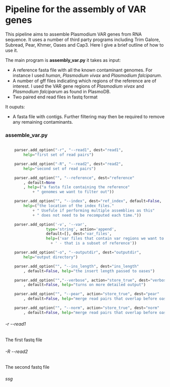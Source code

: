 # Pipeline for the assembly of VAR genes

This pipeline aims to assemble Plasmodium VAR genes from RNA sequence. It uses a number of third party programs including Trim Galore, Subread, Pear, Khmer, Oases and Cap3.  Here I give a brief outline of how to use it.

The main program is **assembly_var.py** it takes as input:
* A reference fasta file with all the known contaminant genomes. For instance I used *human*, *Plasmodium vivax* and *Plasmodium falciparum*. 
* A number of gff files indicating which regions of the reference are of interest. I used the VAR gene regions of *Plasmodium vivax* and *Plasmodium falciparum* as found in PlasmoDB.
* Two paired end read files in fastq format

It ouputs:
* A fasta file with contigs. Further filtering may then be required to remove any remaining contaminants.


### assemble_var.py
```python

    parser.add_option("-r", "--read1", dest="read1",
        help="first set of read pairs")

    parser.add_option("-R", "--read2", dest="read2",
        help="second set of read pairs")

    parser.add_option("", "--reference", dest="reference"
        , default=None
        , help=("a fasta file containing the reference"
            + " genomes we want to filter out"))

    parser.add_option("", "--index", dest="ref_index", default=False,
        help=("the location of the index files."
            + " Usefule if performing multiple assemblies as this"
            + " does not need to be recomputed each time."))

    parser.add_option('-v', '--var',
                  type='string', action='append',
                  default=[], dest='var_files',
                  help=('var files that contain var regions we want to keep'
                    + ' - that is a subset of reference'))

    parser.add_option("-o", "--outputdir", dest="outputdir",
        help="output directory")

    parser.add_option("", "--ins_length", dest="ins_length"
        , default=False, help="the insert length passed to oases")

    parser.add_option("","--verbose", action="store_true", dest="verbose"
        , default=False, help="turns on more detailed output")

    parser.add_option("", "--pear", action="store_true", dest="pear"
        , default=False, help="merge read pairs that overlap before oases.")

    parser.add_option("", "--norm", action="store_true", dest="norm"
        , default=False, help="merge read pairs that overlap before oases.")
```
###### -r --read1
The first fastq file
###### -R --read2
The second fastq file
###### ssg
